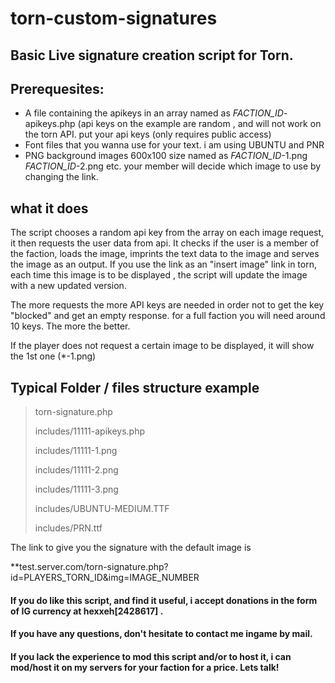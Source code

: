 # torn-custom-signatures
Basic Live signature creation script for Torn.
------------------------------------------------
## Prerequesites: 
* A file containing the apikeys in an array named as *FACTION_ID*-apikeys.php (api keys on the example are random , and will not work on the torn API. put your api keys (only requires public access)
* Font files that you wanna use for your text. i am using UBUNTU and PNR
* PNG background images 600x100 size named as *FACTION_ID*-1.png *FACTION_ID*-2.png etc. your member will decide which image to use by changing the link.  

## what it does 
The script chooses a random api key from the array on each image request, it then requests the user data from api. It checks if the user is a member of the faction, loads the image, imprints the text data to the image and serves the image as an output. If you use the link as an "insert image" link in torn, each time this image is to be displayed , the script will update the image with a new updated version.

The more requests the more API keys are needed in order not to get the key "blocked" and get an empty response. for a full faction you will need around 10 keys. The more the better.

If the player does not request a certain image to be displayed, it will show the 1st one (*-1.png)

## Typical Folder / files structure example
>torn-signature.php
>
>includes/11111-apikeys.php
>
>includes/11111-1.png
>
>includes/11111-2.png
>
>includes/11111-3.png
>
>includes/UBUNTU-MEDIUM.TTF
>
>includes/PRN.ttf

The link to give you the signature with the default image is 

**test.server.com/torn-signature.php?id=PLAYERS_TORN_ID&img=IMAGE_NUMBER


#### If you do like this script, and find it useful, i accept donations in the form of IG currency at hexxeh[2428617] . 

#### If you have any questions, don't hesitate to contact me ingame by mail. 

#### If you lack the experience to mod this script and/or to host it, i can mod/host it on my servers for your faction for a price. Lets talk!
